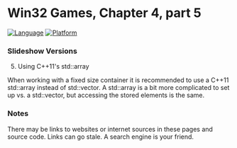 # Win32 Games, Chapter 4, part 5
[![Language](https://img.shields.io/badge/Language%20-C++-blue.svg)](https://github.com/GeorgePimpleton/Win32-games/)
[![Platform](https://img.shields.io/badge/Platform%20-Win32-blue.svg)](https://github.com/GeorgePimpleton/Win32-games/)

### Slideshow Versions
5. Using C++11's std::array

When working with a fixed size container it is recommended to use a C++11 std::array instead of std::vector.  A std::array is a bit more complicated to set up vs. a std::vector, but accessing the stored elements is the same.

### Notes
There may be links to websites or internet sources in these pages and source code. Links can go stale. A search engine is your friend.
